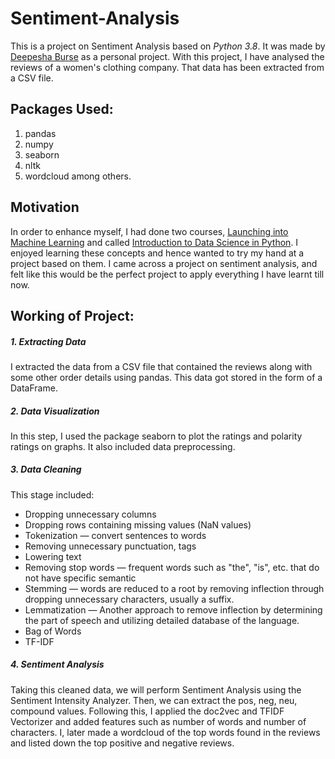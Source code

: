 # Sentiment-Analysis
This is a project on Sentiment Analysis based on *Python 3.8*. It was made by [Deepesha Burse](https://github.com/deepeshaburse) as a personal project. With this project, I have analysed the reviews of a women's clothing company. That data has been extracted from a CSV file. 

## Packages Used:
1. pandas
2. numpy 
3. seaborn
4. nltk
5. wordcloud
among others.

## Motivation
In order to enhance myself, I had done two courses, [Launching into Machine Learning](https://www.coursera.org/learn/launching-machine-learning?specialization=preparing-for-google-cloud-machine-learning-engineer-professional-certificate) and called [Introduction to Data Science in Python](https://www.coursera.org/learn/python-data-analysis). I enjoyed learning these concepts and hence wanted to try my hand at a project based on them. I came across a project on sentiment analysis, and felt like this would be the perfect project to apply everything I have learnt till now. 

## Working of Project:
##### 1. Extracting Data
I extracted the data from a CSV file that contained the reviews along with some other order details using pandas. This data got stored in the form of a DataFrame.

##### 2. Data Visualization
In this step, I used the package seaborn to plot the ratings and polarity ratings on graphs. It also included data preprocessing.

##### 3. Data Cleaning
This stage included:
  - Dropping unnecessary columns
  - Dropping rows containing missing values (NaN values)
  - Tokenization — convert sentences to words
  - Removing unnecessary punctuation, tags
  - Lowering text
  - Removing stop words — frequent words such as "the", "is", etc. that do not have specific semantic
  - Stemming — words are reduced to a root by removing inflection through dropping unnecessary characters, usually a suffix.
  - Lemmatization — Another approach to remove inflection by determining the part of speech and utilizing detailed database of the language.
  - Bag of Words
  - TF-IDF

##### 4. Sentiment Analysis
Taking this cleaned data, we will perform Sentiment Analysis using the Sentiment Intensity Analyzer. Then, we can extract the pos, neg, neu, compound values. Following this, I applied the doc2vec and TFIDF Vectorizer and added features such as number of words and number of characters. I, later made a wordcloud of the top words found in the reviews and listed down the top positive and negative reviews.